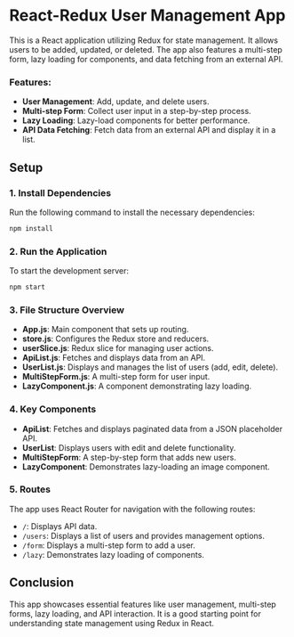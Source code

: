 # React-Redux User Management App

This is a React application utilizing Redux for state management. It allows users to be added, updated, or deleted. The app also features a multi-step form, lazy loading for components, and data fetching from an external API.

### Features:

- **User Management**: Add, update, and delete users.
- **Multi-step Form**: Collect user input in a step-by-step process.
- **Lazy Loading**: Lazy-load components for better performance.
- **API Data Fetching**: Fetch data from an external API and display it in a list.

## Setup

### 1. **Install Dependencies**

Run the following command to install the necessary dependencies:

```bash
npm install
```

### 2. **Run the Application**

To start the development server:

```bash
npm start
```

### 3. **File Structure Overview**

- **App.js**: Main component that sets up routing.
- **store.js**: Configures the Redux store and reducers.
- **userSlice.js**: Redux slice for managing user actions.
- **ApiList.js**: Fetches and displays data from an API.
- **UserList.js**: Displays and manages the list of users (add, edit, delete).
- **MultiStepForm.js**: A multi-step form for user input.
- **LazyComponent.js**: A component demonstrating lazy loading.

### 4. **Key Components**

- **ApiList**: Fetches and displays paginated data from a JSON placeholder API.
- **UserList**: Displays users with edit and delete functionality.
- **MultiStepForm**: A step-by-step form that adds new users.
- **LazyComponent**: Demonstrates lazy-loading an image component.

### 5. **Routes**

The app uses React Router for navigation with the following routes:

- `/`: Displays API data.
- `/users`: Displays a list of users and provides management options.
- `/form`: Displays a multi-step form to add a user.
- `/lazy`: Demonstrates lazy loading of components.

## Conclusion

This app showcases essential features like user management, multi-step forms, lazy loading, and API interaction. It is a good starting point for understanding state management using Redux in React.
